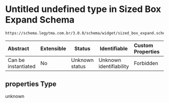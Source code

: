 # Untitled undefined type in Sized Box Expand Schema

```txt
https://schema.legytma.com.br/3.0.0/schema/widget/sized_box_expand.schema.json#/properties
```




| Abstract            | Extensible | Status         | Identifiable            | Custom Properties | Additional Properties | Access Restrictions | Defined In                                                                                             |
| :------------------ | ---------- | -------------- | ----------------------- | :---------------- | --------------------- | ------------------- | ------------------------------------------------------------------------------------------------------ |
| Can be instantiated | No         | Unknown status | Unknown identifiability | Forbidden         | Allowed               | none                | [sized_box_expand.schema.json\*](../schema/widget/sized_box_expand.schema.json) |

## properties Type

unknown
